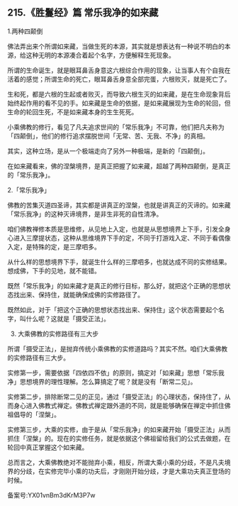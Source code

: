 ## 215.《胜鬘经》篇 常乐我净的如来藏
1.两种四颠倒


佛法弄出来个所谓如来藏，当做生死的本源，其实就是想表达有一种说不明白的本源，给这种无明的本源凑合着起个名字，方便解释生死现象。


所谓的生命诞生，就是眼耳鼻舌身意这六根综合作用的现象，让当事人有个自我在活着的感觉；所谓生命的死亡，眼耳鼻舌身意全部完蛋，六根败灭，就是死亡了。


生和死，都是六根的生起或者败灭，而导致六根生灭的如来藏，是在生命现象背后始终起作用的看不见的手。如来藏是生命的依据，是如来藏展现为生命的轮回，但生命的轮回生死，不是如来藏本身的生生死死。


小乘佛教的修行，看见了凡夫追求世间的「常乐我净」不可靠，他们把凡夫称为「四颠倒」，他们的修行追求摆脱世间「无常、苦、无我、不净」的真相。


其实，这种立场，是从一个极端走向了另外一种极端，是新的「四颠倒」。


在如来藏看来，佛的涅槃境界，是真正把握了如来藏，超越了两种四颠倒，是真正的「常乐我净」。


2.「常乐我净」


佛教的苦集灭道四圣谛，其实都是讲真正的涅槃，也就是讲真正的灭谛的。如来藏「常乐我净」的这种灭谛境界，是非生非死的自性清净。


咱们佛教禅修本质是思维修，从见地上入定，也就是从思想境界上下手，引发全身心进入三摩提状态，这种从思维境界下手的定，不同于打游戏入定、不同于看偶像入定，是特殊的定，是三摩呬多。


从什么样的思想境界下手，就诞生什么样的三摩呬多，也就达成不同的实修结果。想成佛，下手的见地，就不能错。


既然「常乐我净」的如来藏才是真正的修行目标，那么好，就把这个正确的思想状态找出来、保持住，就能确保成佛的实修路径了。


既然如此，对于「把这个正确的思想状态找出来、保持住」这个状态需要起个名字，叫什么呢？这就是「摄受正法」。


3. 大乘佛教的实修路径有三大步


所谓「摄受正法」，是抛弃传统小乘佛教的实修道路吗？其实不然。咱们大乘佛教的实修路径有三大步。


实修第一步，需要依据「四依四不依」的原则，搞定对「如来藏」思想「常乐我净」思想境界的理性理解。怎么算搞定了呢？就是没有「断常二见」。


实修第二步，排除断常二见的正见，通过「摄受正法」的心理状态，保持住了，从而身心进入佛教式禅定。佛教式禅定跟外道的不同，就是能够确保在禅定中抓住佛祖倡导的「涅槃」。


实修第三步，大乘的实修，由于是从「常乐我净」的如来藏开始「摄受正法」从而抓住「涅槃」的。现在的实修任务，就是依据这个佛祖留给我们的公式去做题，在轮回中真正掌握这个如来藏。


总而言之，大乘佛教绝对不能抛弃小乘，相反，所谓大乘小乘的分歧，不是凡夫境界的分歧，在实修完毕小乘的功夫后，才刚刚开始分歧，才是大乘功夫真正登场的时候。


备案号:YX01vnBm3dKrM3P7w

